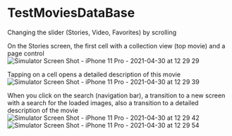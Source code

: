 # TestMoviesDataBase
Changing the slider (Stories, Video, Favorites) by scrolling

On the Stories screen, the first cell with a collection view (top movie) and a page control
![Simulator Screen Shot - iPhone 11 Pro - 2021-04-30 at 12 29 29](https://user-images.githubusercontent.com/79657121/116676645-e61d8f80-a9af-11eb-98d0-6d007637c42c.png)



Tapping on a cell opens a detailed description of this movie
![Simulator Screen Shot - iPhone 11 Pro - 2021-04-30 at 12 29 39](https://user-images.githubusercontent.com/79657121/116676649-e6b62600-a9af-11eb-8323-b93de7d4a974.png)

When you click on the search (navigation bar), a transition to a new screen with a search for the loaded images, also a transition to a detailed description of the movie
![Simulator Screen Shot - iPhone 11 Pro - 2021-04-30 at 12 29 42](https://user-images.githubusercontent.com/79657121/116676636-e4ec6280-a9af-11eb-859d-b84fa22e6acb.png)
![Simulator Screen Shot - iPhone 11 Pro - 2021-04-30 at 12 29 54](https://user-images.githubusercontent.com/79657121/116676643-e61d8f80-a9af-11eb-9caa-918aab139348.png)



